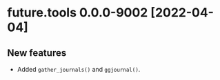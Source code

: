 # future.tools 0.0.0-9002 [2022-04-04]

## New features

 * Added `gather_journals()` and `ggjournal()`.

 